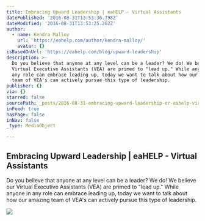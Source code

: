 ```yaml
---
title: Embracing Upward Leadership | eaHELP - Virtual Assistants
datePublished: '2016-08-31T13:53:36.798Z'
dateModified: '2016-08-31T13:53:25.262Z'
author:
  - name: Kendra Malloy
    url: 'https://eahelp.com/author/kendra-malloy/'
    avatar: {}
isBasedOnUrl: 'https://eahelp.com/blog/upward-leadership'
description: >-
  Do you believe that anyone at any level can be a leader? We do! We believe our
  Virtual Executive Assistants (VEA) are primed to "lead up." While anyone in
  any role can embrace leading up, today we want to talk about how our amazing
  team of VEA's can actively pursue this type of leadership.
publisher: {}
via: {}
starred: false
sourcePath: _posts/2016-08-31-embracing-upward-leadership-or-eahelp-virtual-assistants.md
inFeed: true
hasPage: false
inNav: false
_type: MediaObject

---
```

<article style=""><h1>Embracing Upward Leadership | eaHELP - Virtual Assistants</h1><p>Do you believe that anyone at any level can be a leader? We do! We believe our Virtual Executive Assistants (VEA) are primed to "lead up." While anyone in any role can embrace leading up, today we want to talk about how our amazing team of VEA's can actively pursue this type of leadership.</p><img src="https://eahelp.com/wp-content/uploads/2016/04/embracing-upward-leadership.jpg" /></article>